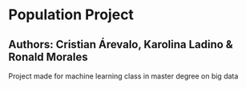 # Population Project
## Authors: Cristian Árevalo, Karolina Ladino & Ronald Morales

Project made for machine learning class in master degree on big data
